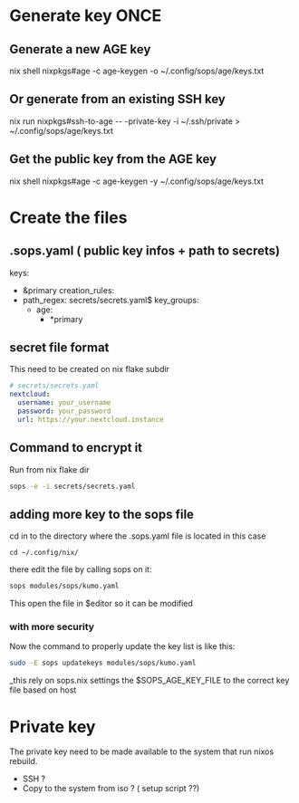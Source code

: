 # Generate key ONCE

## Generate a new AGE key

nix shell nixpkgs#age -c age-keygen -o ~/.config/sops/age/keys.txt

## Or generate from an existing SSH key

nix run nixpkgs#ssh-to-age -- -private-key -i ~/.ssh/private > ~/.config/sops/age/keys.txt

## Get the public key from the AGE key

nix shell nixpkgs#age -c age-keygen -y ~/.config/sops/age/keys.txt

# Create the files

## .sops.yaml ( public key infos + path to secrets)

keys:

- &primary <your-public-age-key-here>
  creation_rules:
- path_regex: secrets/secrets.yaml$
  key_groups:
  - age:
    - \*primary

## secret file format

This need to be created on nix flake subdir

```yml
# secrets/secrets.yaml
nextcloud:
  username: your_username
  password: your_password
  url: https://your.nextcloud.instance
```

## Command to encrypt it

Run from nix flake dir

```bash
sops -e -i secrets/secrets.yaml
```

## adding more key to the sops file

cd in to the directory where the .sops.yaml file is located
in this case

```
cd ~/.config/nix/
```

there edit the file by calling sops on it:

```bash
sops modules/sops/kumo.yaml
```

This open the file in $editor so it can be modified

### with more security

Now the command to properly update the key list is like this:

```bash
sudo -E sops updatekeys modules/sops/kumo.yaml
```

\_this rely on sops.nix settings the $SOPS_AGE_KEY_FILE to the correct key file based on host

# Private key

The private key need to be made available to the system that run nixos rebuild.

- SSH ?
- Copy to the system from iso ? ( setup script ??)
